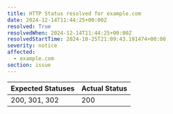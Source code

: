 ```yaml
---
title: HTTP Status resolved for example.com
date: 2024-12-14T11:44:25+00:00Z
resolved: True
resolvedWhen: 2024-12-14T11:44:25+00:00Z
resolvedStartTime: 2024-10-25T21:09:43.191474+00:00
severity: notice
affected:
  - example.com
section: issue
---
```


| Expected Statuses | Actual Status  |
|-------------------|----------------|
| 200, 301, 302 | 200 |
